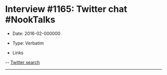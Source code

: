 # Interview #1165: Twitter chat #NookTalks

- Date: 2016-02-000000

- Type: Verbatim

- Links

-- [Twitter search](https://twitter.com/search?q=%23NookTalks%20%40BrandSanderson&src=typd)



---

